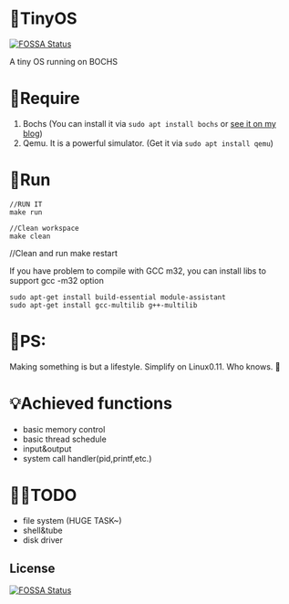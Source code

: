 # 🧀TinyOS
[![FOSSA Status](https://app.fossa.io/api/projects/git%2Bgithub.com%2Fpcy190%2FTinyOS.svg?type=shield)](https://app.fossa.io/projects/git%2Bgithub.com%2Fpcy190%2FTinyOS?ref=badge_shield)

A tiny OS running on BOCHS

# 🍉Require
1. Bochs (You can install it via `sudo apt install bochs` or [see it on my blog](https://www.jianshu.com/p/6b3df43932c3))
2. Qemu. It is a powerful simulator.  (Get it via `sudo apt install qemu`)

# 🍓Run
```
//RUN IT
make run

//Clean workspace
make clean
```

//Clean and run
make restart

If you have problem to compile with GCC m32, you can install libs to support gcc -m32 option
```
sudo apt-get install build-essential module-assistant  
sudo apt-get install gcc-multilib g++-multilib 
```

# 🍊PS:
Making something is but a lifestyle.
Simplify on Linux0.11.
Who knows. 🙂

# 💡Achieved functions
- basic memory control
- basic thread schedule
- input&output
- system call handler(pid,printf,etc.)

# 🏳️‍🌈TODO
- file system (HUGE TASK~)
- shell&tube
- disk driver



## License
[![FOSSA Status](https://app.fossa.io/api/projects/git%2Bgithub.com%2Fpcy190%2FTinyOS.svg?type=large)](https://app.fossa.io/projects/git%2Bgithub.com%2Fpcy190%2FTinyOS?ref=badge_large)
